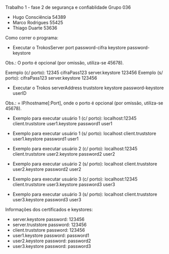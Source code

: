 Trabalho 1 - fase 2 de segurança e confiablidade
Grupo 036

- Hugo Consciência 54389
- Marco Rodrigues 55425
- Thiago Duarte 53636

Como correr o programa:

- Executar o TrokosServer port password-cifra keystore password-keystore

Obs.: O porto é opcional (por omissão, utiliza-se 45678).

Exemplo (c/ porto): 12345 cifraPass123 server.keystore 123456
Exemplo (s/ porto): cifraPass123 server.keystore 123456

- Executar o Trokos serverAddress truststore keystore password-keystore userID

Obs.: <serverAddress> = IP/hostname[:Port], onde o porto é opcional (por omissão, utiliza-se 45678).

* Exemplo para executar usuário 1 (c/ porto): localhost:12345 client.truststore user1.keystore password1 user1
* Exemplo para executar usuário 1 (s/ porto): localhost client.truststore user1.keystore password1 user1

* Exemplo para executar usuário 2 (c/ porto): localhost:12345 client.truststore user2.keystore password2 user2
* Exemplo para executar usuário 2 (s/ porto): localhost client.truststore user2.keystore password2 user2

* Exemplo para executar usuário 3 (c/ porto): localhost:12345 client.truststore user3.keystore password3 user3
* Exemplo para executar usuário 3 (s/ porto): localhost client.truststore user3.keystore password3 user3

Informações dos certificados e keystores:
* server.keystore		password: 123456
* server.truststore       password: 123456
* client.truststore	password: 123456
* user1.keystore		password: password1
* user2.keystore		password: password2
* user3.keystore		password: password3
